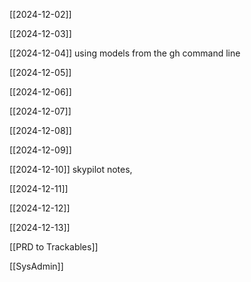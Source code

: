 [[2024-12-02]]

[[2024-12-03]]

[[2024-12-04]] using models from the gh command line

[[2024-12-05]]

[[2024-12-06]]

[[2024-12-07]]

[[2024-12-08]]

[[2024-12-09]]

[[2024-12-10]] skypilot notes, 

[[2024-12-11]]

[[2024-12-12]]

[[2024-12-13]]



[[PRD to Trackables]]

[[SysAdmin]]
